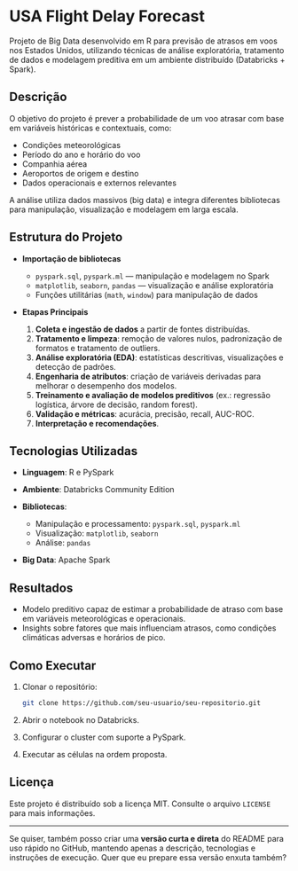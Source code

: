 # USA Flight Delay Forecast

Projeto de Big Data desenvolvido em R para previsão de atrasos em voos nos Estados Unidos, utilizando técnicas de análise exploratória, tratamento de dados e modelagem preditiva em um ambiente distribuído (Databricks + Spark).

## Descrição

O objetivo do projeto é prever a probabilidade de um voo atrasar com base em variáveis históricas e contextuais, como:

* Condições meteorológicas
* Período do ano e horário do voo
* Companhia aérea
* Aeroportos de origem e destino
* Dados operacionais e externos relevantes

A análise utiliza dados massivos (big data) e integra diferentes bibliotecas para manipulação, visualização e modelagem em larga escala.

## Estrutura do Projeto

* **Importação de bibliotecas**

  * `pyspark.sql`, `pyspark.ml` — manipulação e modelagem no Spark
  * `matplotlib`, `seaborn`, `pandas` — visualização e análise exploratória
  * Funções utilitárias (`math`, `window`) para manipulação de dados

* **Etapas Principais**

  1. **Coleta e ingestão de dados** a partir de fontes distribuídas.
  2. **Tratamento e limpeza**: remoção de valores nulos, padronização de formatos e tratamento de outliers.
  3. **Análise exploratória (EDA)**: estatísticas descritivas, visualizações e detecção de padrões.
  4. **Engenharia de atributos**: criação de variáveis derivadas para melhorar o desempenho dos modelos.
  5. **Treinamento e avaliação de modelos preditivos** (ex.: regressão logística, árvore de decisão, random forest).
  6. **Validação e métricas**: acurácia, precisão, recall, AUC-ROC.
  7. **Interpretação e recomendações**.

## Tecnologias Utilizadas

* **Linguagem**: R e PySpark
* **Ambiente**: Databricks Community Edition
* **Bibliotecas**:

  * Manipulação e processamento: `pyspark.sql`, `pyspark.ml`
  * Visualização: `matplotlib`, `seaborn`
  * Análise: `pandas`
* **Big Data**: Apache Spark

## Resultados

* Modelo preditivo capaz de estimar a probabilidade de atraso com base em variáveis meteorológicas e operacionais.
* Insights sobre fatores que mais influenciam atrasos, como condições climáticas adversas e horários de pico.

## Como Executar

1. Clonar o repositório:

   ```bash
   git clone https://github.com/seu-usuario/seu-repositorio.git
   ```
2. Abrir o notebook no Databricks.
3. Configurar o cluster com suporte a PySpark.
4. Executar as células na ordem proposta.

## Licença

Este projeto é distribuído sob a licença MIT. Consulte o arquivo `LICENSE` para mais informações.

---

Se quiser, também posso criar uma **versão curta e direta** do README para uso rápido no GitHub, mantendo apenas a descrição, tecnologias e instruções de execução. Quer que eu prepare essa versão enxuta também?
